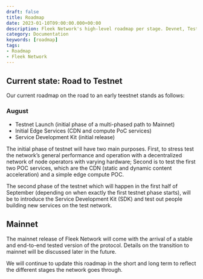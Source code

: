 ```yaml
---
draft: false
title: Roadmap
date: 2023-01-10T09:00:00.000+00:00
description: Fleek Network's high-level roadmap per stage. Devnet, Testnet, and Mainnet.
category: Documentation
keywords: [roadmap]
tags:
- Roadmap
- Fleek Network
---
```


## Current state: Road to Testnet

Our current roadmap on the road to an early teestnet stands as follows:

### August

- Testnet Launch (initial phase of a multi-phased path to Mainnet)
- Initial Edge Services (CDN and compute PoC services)
- Service Development Kit (initial release)

The initial phase of testnet will have two main purposes. First, to stress test the network’s general performance and operation with a decentralized network of node operators with varying hardware; Second is to test the first two POC services, which are the CDN (static and dynamic content acceleration) and a simple edge compute POC.

The second phase of the testnet which will happen in the first half of September (depending on when exactly the first testnet phase starts), will be to introduce the Service Development Kit (SDK) and test out people building new services on the test network.

## Mainnet

The mainnet release of Fleek Network will come with the arrival of a stable and end-to-end tested version of the protocol. Details on the transition to mainnet will be discussed later in the future.

We will continue to update this roadmap in the short and long term to reflect the different stages the network goes through.